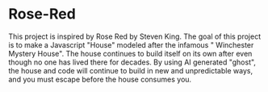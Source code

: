 # Rose-Red
This project is inspired by Rose Red by Steven King. The goal of this project is to make a Javascript "House" modeled after the infamous " Winchester Mystery House". The house continues to build itself on its own after even though no one has lived there for decades. By using AI generated "ghost", the house and code will continue to build in new and unpredictable ways, and you must escape before the house consumes you. 
